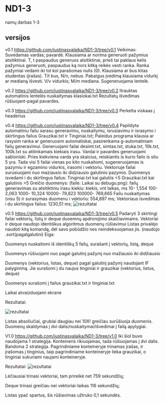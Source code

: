 # ND1-3
namų darbas 1-3
## versijos

v0.1  https://github.com/justinasvalaika/ND1-3/tree/v0.1
Veikimas:
  Suvedamas vardas; pavardė.
  Klausiama ar norima generuoti pažymius atsitiktinai. T, t paspaudus generuos atsitiktinai, prieš tai paklaus kelis pažymius generuoti, paspaudus ką nors kitką reikės vesti ranka. Ranka pažymiai vedami iki tol kol parašomas  nulis (0).
  Klausiama ar bus kitas studentas (įrašas). T/t bus, N/n, nebus.
  Pabaigus įvedimą klausiama vidurkį ar medianą išvesti. V/v vidurkis; M/m mediana.
  Sugeneruojama lentelė.

v0.2 https://github.com/justinasvalaika/ND1-3/tree/v0.2
Itrauktas automatinis lentelės nuskaitymas klasiokai.txt
Rezultatų išvedimas rūšiuojant-pagal pavardes.

v0.3 https://github.com/justinasvalaika/ND1-3/tree/v0.3
Perkelta viskaas į headerius

v0.4 https://github.com/justinasvalaika/ND1-3/tree/v0.4
Papildyta automatiniu failu sarasu generavimu, nuskaitymu, isrusiavimu ir israsymo i skirtingus failus Grauzikai.txt ir Tinginiai.txt;
Paleidus programa klausia ar rasysim ranka ar generuosim automatiskai, pasirenkama g-automatiniam failų generavimui.
Generuojami failai desimt.txt, simtas.txt, stuka.txt, 10k.txt, 100k.txt su atitinkamais kiekiais  irasu. Vardai ir pavardes generuojami sabloniski. Pries kiekviena varda yra skaicius, reiskiantis is kurio failo is situ 5 yra.
Tada visi 5 failai vienas po kito nuskaitomi, sugeneruojamas is pazymiu ir egzamino vidurkis, irasomi i vektoriu.
Vektoriuje failai surusiuojami nuo maziausio iki didziausio galutinio pazymio.
Duomenys isvedami i du skirtingus failus:
Tinginiai.txt kai galutiis <5
Grauzikai.txt kai galutinis >5
Greičio duomenys: (faile: Laikai su debugu.png):
failų generavimas su atsitiktiniu irasu kiekiu:
kiekis, vnt       laikas, ms
10-                1,554
100-              2,063
1000-              10,324
10000-             79,823
100000-            769,665
Failu nuskaitymas (visu 5) ir surasymas duomenu i vektoriu: 554,897 ms;
Vektoriaus isvedimas i du skirtingus failus: 1230,51 ms;
![rezultatai](https://imgur.com/SNUss8m.png)


v0.5 https://github.com/justinasvalaika/ND1-3/tree/v0.5
Padaryti 3 skirtingi failai vektorių, listų ir deque duoemnų apdrorojimo skaičiavimams.
Vektoriai ir deque naudojo identiškus algoritmus duomenų rūšiavimui
Listas privalėjo naudoti kitą komandą, dėl savo pobūdžio nes neindeksuojamas jis. (naudojo .sort(pagalgalutini)
Eiga: 

  Duomenys nuskaitomi iš identiškų 5 failų, surašant į vektorių, listą, deque
  
  Duomenys rūšiuojami nuo pagal galutinį pažymį nuo mažiausio iki didžiausio
  
  Duomenys (vektorius, listas, deque) pagal galutinį pažymį naudojant IF palyginimą. Jie surašomi į du naujus tinginiai ir grauzikai (vektorius, listus, deque)
  
  Duomenys surašomi į failus grauzikai.txt ir tinginiai.txt
  
  Laikai atvaizduojami ekrane
  
  Rezultatai:
  
  ![rezultatai](https://i.imgur.com/DAJYFEe.png)
  
  Listas absoliučiai, grubiai daugiau nei 10X! greičiau surūšiuoja duomenis. 
  Duomenų skaldymas į dvi dalis/nuskaitymai/išvedimai į failą apylygiai.
  
 V1.0 https://github.com/justinasvalaika/ND1-3/tree/v1.0
 Iki šiol buvo naudojama 1 strategija. Konteineris rikiuojamas, tada rūšiuojamas į dvi dalis.
 Bandoma 2 strategija. Pagrindiniame konteineryje trinamas įrašas, ir įrašomas į tinginius, taip pagrindiniame konteineryje lieka grauzikai, o tinginiai sukuriami naujami konteineryje.
 
 Rezultatai:
![rezultatai](https://imgur.com/wK5evoe)

Lėčiausiai trinasi vektoriai, tam prireikė net 759 sekundžių;

Deque trinasi greičiau nei vektoriai-laikas 116 sekundžių;

Listas ypač spartus, šis rūšiavimas užtruko 0,1 sekundės.

